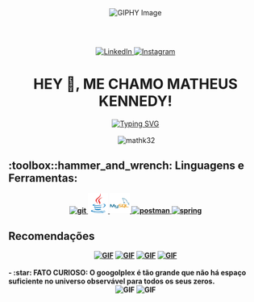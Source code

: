 <div align="center">
  <img src="https://media.giphy.com/media/YRMb6dd7zprS00JdGZ/giphy.gif" alt="GIPHY Image" width="200" style="margin-bottom: 10px;">
</div>
<div align="center" style="margin-top: 50px;">
  <a href="https://www.linkedin.com/in/matheus-santos-73109526b" target="_blank">
    <img src="https://img.shields.io/badge/LinkedIn-0077B5?style=for-the-badge&logo=linkedin&logoColor=white" alt="LinkedIn">
  </a>
  <a href="https://www.instagram.com/math_kennedy/" target="_blank">
    <img src="https://img.shields.io/badge/Instagram-E4405F?style=for-the-badge&logo=instagram&logoColor=white" alt="Instagram">
  </a>
</div>

<h1 align="center">HEY 👋, ME CHAMO MATHEUS KENNEDY!</h1>
</div>
<div align="center">
  <p align="center">
    <a href="https://git.io/typing-svg">
      <img src="https://readme-typing-svg.demolab.com?font=VT323&size=27&pause=1000&color=262CBC&background=2BFFE200&center=true&vCenter=false&repeat=true&width=435&lines=SOU+ESTUDANTE+DE+MATEM%C3%81TICA+E+COMPUTA%C3%87%C3%83O;SEJA+BEM+VINDO!+" alt="Typing SVG" />
    </a>
  </p>
</div>
<div>
<div align="center">
   <img align="center" src="https://github-readme-stats.vercel.app/api?username=mathk32&show_icons=true&locale=en" alt="mathk32" />
</div>
<h2 align="left"> :toolbox::hammer_and_wrench: <strong>Linguagens e Ferramentas:</h2>
<p align="center"> <a href="https://git-scm.com/" target="_blank" rel="noreferrer"> <img src="https://www.vectorlogo.zone/logos/git-scm/git-scm-icon.svg" alt="git" width="40" height="40"/> </a> <a href="https://www.java.com" target="_blank" rel="noreferrer"> <img src="https://raw.githubusercontent.com/devicons/devicon/master/icons/java/java-original.svg" alt="java" width="40" height="40"/> </a> <a href="https://www.mysql.com/" target="_blank" rel="noreferrer"> <img src="https://raw.githubusercontent.com/devicons/devicon/master/icons/mysql/mysql-original-wordmark.svg" alt="mysql" width="40" height="40"/> </a> <a href="https://postman.com" target="_blank" rel="noreferrer"> <img src="https://www.vectorlogo.zone/logos/getpostman/getpostman-icon.svg" alt="postman" width="40" height="40"/> </a> <a href="https://spring.io/" target="_blank" rel="noreferrer"> <img src="https://www.vectorlogo.zone/logos/springio/springio-icon.svg" alt="spring" width="40" height="40"/> </a> </p>
  <div>
  <h2><strong>Recomendações</strong></h2>

<div align="center">
    <a href="https://open.spotify.com/playlist/5Pk25NqJWyCRJNPM9Spawy?si=a0f0a70b858e469d">
      <img src="https://media.giphy.com/media/J5B1Y8QZnzXXbLQIBu/giphy.gif" alt="GIF" width="200px"></a>
  <a href="https://www.imdb.com/user/ur170676800/watchlist">
    <img src="https://media.giphy.com/media/lUbVzoeoqwsTM7nUhi/giphy.gif" alt="GIF" width="200px"></a>
     <a href="https://www.crunchyroll.com/pt-br/series/GY190DKQR/mob-psycho-100">
    <img src="https://media.giphy.com/media/weo3M5pyjYqwTmK9cq/giphy.gif" alt="GIF" width="200px"></a>
     <a href="https://www.amazon.com.br/Demian-Hermann-Hesse/dp/850102029X/ref=asc_df_850102029X/?tag=googleshopp00-20&linkCode=df0&hvadid=379728827953&hvpos=&hvnetw=g&hvrand=691935068706754479&hvpone=&hvptwo=&hvqmt=&hvdev=c&hvdvcmdl=&hvlocint=&hvlocphy=9074170&hvtargid=pla-812191403231&psc=1">
    <img src="https://media.giphy.com/media/XSmHWLpvdycR6xukzC/giphy.gif" alt="GIF" width="200px"></a>
</div>
<br>
- :star: FATO CURIOSO: <string>O googolplex é tão grande que não há espaço suficiente no universo observável para todos os seus zeros.</string>
<div align="center">
    <a>
      <img src="https://media.giphy.com/media/82ozVGY6TnFCBmSpLt/giphy.gif" alt="GIF" width="250px"></a>
  <a>
    <img src="https://media.giphy.com/media/NyMaiJVuPmPKcYbbKd/giphy.gif" alt="GIF" width="150px"></a>
     
</div>

